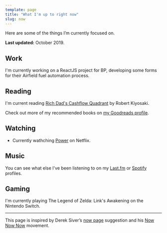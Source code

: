 ```yaml
---
template: page
title: "What I'm up to right now"
slug: now
---
```


Here are some of the things I’m currently focused on.

**Last updated:** October 2019.

## Work

I'm currently working on a ReactJS project for BP, developing some forms for their Airfield fuel automation process.

## Reading

I'm current reading [Rich Dad's Cashflow Quadrant](https://amzn.to/2Jgo3Z4) by Robert Kiyosaki.

Check out more of my recommended books on [my Goodreads profile](https://www.goodreads.com/ajaykarwal).

## Watching

- Currently wathching [Power](https://www.netflix.com/title/70298433) on Netflix.

## Music

<span id="lastfmStatus"></span>You can see what else I've been listening to on my [Last.fm](https://www.last.fm/user/ajaykarwal) or [Spotify](https://open.spotify.com/user/keynote) profiles.

## Gaming

I'm currently playing The Legend of Zelda: Link's Awakening on the Nintendo Switch.

---

This page is inspired by Derek Siver’s [now page](http://sivers.org/now) suggestion and his [Now Now Now](http://nownownow.com/) movement.
